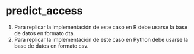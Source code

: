 # predict_access
1. Para replicar la implementación de este caso en R debe usarse la base de datos en formato dta.
2. Para replicar la implementación de este caso en Python debe usarse la base de datos en formato csv.
